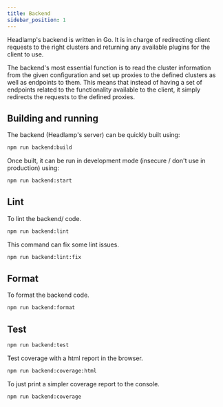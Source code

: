 ```yaml
---
title: Backend
sidebar_position: 1
---
```


Headlamp's backend is written in Go. It is in charge of redirecting
client requests to the right clusters and returning any available
plugins for the client to use.

The backend's most essential function is to read the cluster information
from the given configuration and set up proxies to the defined clusters as
well as endpoints to them. This means that instead of having a set of
endpoints related to the functionality available to the client, it simply
redirects the requests to the defined proxies.

## Building and running

The backend (Headlamp's server) can be quickly built using:

```bash
npm run backend:build
```

Once built, it can be run in development mode (insecure / don't use in production) using:

```bash
npm run backend:start
```

## Lint

To lint the backend/ code.

```bash
npm run backend:lint
```

This command can fix some lint issues.

```bash
npm run backend:lint:fix
```

## Format

To format the backend code.

```bash
npm run backend:format
```

## Test

```bash
npm run backend:test
```

Test coverage with a html report in the browser.

```bash
npm run backend:coverage:html
```

To just print a simpler coverage report to the console.
```bash
npm run backend:coverage
```

